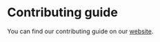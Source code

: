 # Contributing guide

You can find our contributing guide on our [website](https://www.scikit-time.org/en/latest/get_involved/contributing.html).
